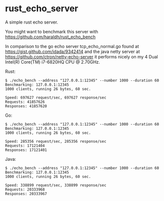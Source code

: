 # rust_echo_server
A simple rust echo server.

You might want to benchmark this server with https://github.com/haraldh/rust_echo_bench

In comparison to the go echo server tcp_echo_normal.go found at https://gist.github.com/idada/9342414 and the java netty server at https://github.com/ctron/netty-echo-server it performs nicely on my 4 Dual Intel(R) Core(TM) i7-6820HQ CPU @ 2.70GHz.

Rust:
```
$ ./echo_bench --address "127.0.0.1:12345" --number 1000 --duration 60
Benchmarking: 127.0.0.1:12345
1000 clients, running 26 bytes, 60 sec.

Speed: 697627 request/sec, 697627 response/sec
Requests: 41857626
Responses: 41857620
```

Go:
```
$ ./echo_bench --address "127.0.0.1:12345" --number 1000 --duration 60
Benchmarking: 127.0.0.1:12345
1000 clients, running 26 bytes, 60 sec.

Speed: 285356 request/sec, 285356 response/sec
Requests: 17121404
Responses: 17121401
```

Java:
```
$ ./echo_bench --address "127.0.0.1:12345" --number 1000 --duration 60
Benchmarking: 127.0.0.1:12345
1000 clients, running 26 bytes, 60 sec.

Speed: 338899 request/sec, 338899 response/sec
Requests: 20333968
Responses: 20333967
```

